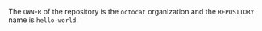 The `OWNER` of the repository is the `octocat` organization and the `REPOSITORY` name is `hello-world`.
